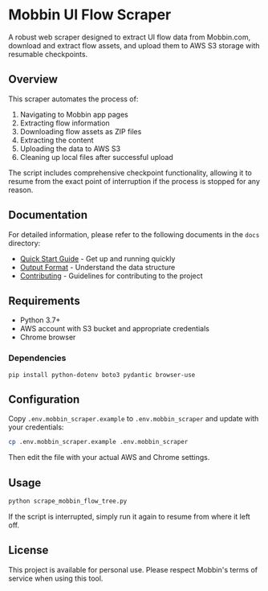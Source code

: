 # Mobbin UI Flow Scraper

A robust web scraper designed to extract UI flow data from Mobbin.com, download and extract flow assets, and upload them to AWS S3 storage with resumable checkpoints.

## Overview

This scraper automates the process of:
1. Navigating to Mobbin app pages
2. Extracting flow information
3. Downloading flow assets as ZIP files
4. Extracting the content
5. Uploading the data to AWS S3
6. Cleaning up local files after successful upload

The script includes comprehensive checkpoint functionality, allowing it to resume from the exact point of interruption if the process is stopped for any reason.

## Documentation

For detailed information, please refer to the following documents in the `docs` directory:

- [Quick Start Guide](docs/QUICK_START.md) - Get up and running quickly
- [Output Format](docs/OUTPUT_FORMAT.md) - Understand the data structure
- [Contributing](docs/CONTRIBUTING.md) - Guidelines for contributing to the project

## Requirements

- Python 3.7+
- AWS account with S3 bucket and appropriate credentials
- Chrome browser

### Dependencies

```
pip install python-dotenv boto3 pydantic browser-use
```

## Configuration

Copy `.env.mobbin_scraper.example` to `.env.mobbin_scraper` and update with your credentials:

```bash
cp .env.mobbin_scraper.example .env.mobbin_scraper
```

Then edit the file with your actual AWS and Chrome settings.

## Usage

```bash
python scrape_mobbin_flow_tree.py
```

If the script is interrupted, simply run it again to resume from where it left off.

## License

This project is available for personal use. Please respect Mobbin's terms of service when using this tool. 